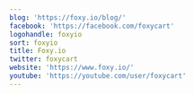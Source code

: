 ```yaml
---
blog: 'https://foxy.io/blog/'
facebook: 'https://facebook.com/foxycart'
logohandle: foxyio
sort: foxyio
title: Foxy.io
twitter: foxycart
website: 'https://www.foxy.io/'
youtube: 'https://youtube.com/user/foxycart'
---
```

